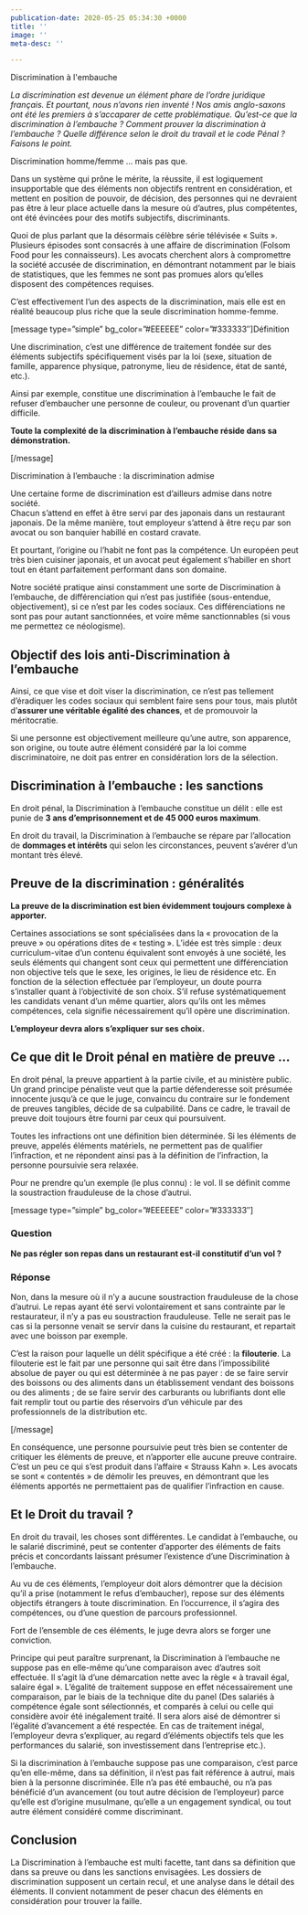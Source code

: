 ```yaml
---
publication-date: 2020-05-25 05:34:30 +0000
title: ''
image: ''
meta-desc: ''

---
```

Discrimination à l'embauche 

_La discrimination est devenue un élément phare de l’ordre juridique français. Et pourtant, nous n’avons rien inventé ! Nos amis anglo-saxons ont été les premiers à s’accaparer de cette problématique. Qu’est-ce que la discrimination à l’embauche ? Comment prouver la discrimination à l’embauche ? Quelle différence selon le droit du travail et le code Pénal ? Faisons le point._

Discrimination homme/femme … mais pas que.

Dans un système qui prône le mérite, la réussite, il est logiquement insupportable que des éléments non objectifs rentrent en considération, et mettent en position de pouvoir, de décision, des personnes qui ne devraient pas être à leur place actuelle dans la mesure où d’autres, plus compétentes, ont été évincées pour des motifs subjectifs, discriminants.

Quoi de plus parlant que la désormais célèbre série télévisée « Suits ». Plusieurs épisodes sont consacrés à une affaire de discrimination (Folsom Food pour les connaisseurs). Les avocats cherchent alors à compromettre la société accusée de discrimination, en démontrant notamment par le biais de statistiques, que les femmes ne sont pas promues alors qu’elles disposent des compétences requises.

C’est effectivement l’un des aspects de la discrimination, mais elle est en réalité beaucoup plus riche que la seule discrimination homme-femme.

\[message type=”simple” bg_color=”#EEEEEE” color=”#333333″\]Définition

Une discrimination, c’est une différence de traitement fondée sur des éléments subjectifs spécifiquement visés par la loi (sexe, situation de famille, apparence physique, patronyme, lieu de résidence, état de santé, etc.).

Ainsi par exemple, constitue une discrimination à l’embauche le fait de refuser d’embaucher une personne de couleur, ou provenant d’un quartier difficile.

**Toute la complexité de la discrimination à l’embauche réside dans sa démonstration.**

\[/message\]

Discrimination à l’embauche : la discrimination admise

Une certaine forme de discrimination est d’ailleurs admise dans notre société.  
Chacun s’attend en effet à être servi par des japonais dans un restaurant japonais. De la même manière, tout employeur s’attend à être reçu par son avocat ou son banquier habillé en costard cravate.

Et pourtant, l’origine ou l’habit ne font pas la compétence. Un européen peut très bien cuisiner japonais, et un avocat peut également s’habiller en short tout en étant parfaitement performant dans son domaine.

Notre société pratique ainsi constamment une sorte de Discrimination à l’embauche, de différenciation qui n’est pas justifiée (sous-entendue, objectivement), si ce n’est par les codes sociaux. Ces différenciations ne sont pas pour autant sanctionnées, et voire même sanctionnables (si vous me permettez ce néologisme).

## Objectif des lois anti-Discrimination à l’embauche

Ainsi, ce que vise et doit viser la discrimination, ce n’est pas tellement d’éradiquer les codes sociaux qui semblent faire sens pour tous, mais plutôt d’**assurer une véritable égalité des chances**, et de promouvoir la méritocratie.

Si une personne est objectivement meilleure qu’une autre, son apparence, son origine, ou toute autre élément considéré par la loi comme discriminatoire, ne doit pas entrer en considération lors de la sélection.

## Discrimination à l’embauche : les sanctions

En droit pénal, la Discrimination à l’embauche constitue un délit : elle est punie de **3 ans d’emprisonnement et de 45 000 euros maximum**.

En droit du travail, la Discrimination à l’embauche se répare par l’allocation de **dommages et intérêts** qui selon les circonstances, peuvent s’avérer d’un montant très élevé.

## Preuve de la discrimination : généralités

**La preuve de la discrimination est bien évidemment toujours complexe à apporter.**

Certaines associations se sont spécialisées dans la « provocation de la preuve » ou opérations dites de « testing ». L’idée est très simple : deux curriculum-vitae d’un contenu équivalent sont envoyés à une société, les seuls éléments qui changent sont ceux qui permettent une différenciation non objective tels que le sexe, les origines, le lieu de résidence etc. En fonction de la sélection effectuée par l’employeur, un doute pourra s’installer quant à l’objectivité de son choix. S’il refuse systématiquement les candidats venant d’un même quartier, alors qu’ils ont les mêmes compétences, cela signifie nécessairement qu’il opère une discrimination.

**L’employeur devra alors s’expliquer sur ses choix.**

## Ce que dit le Droit pénal en matière de preuve …

En droit pénal, la preuve appartient à la partie civile, et au ministère public. Un grand principe pénaliste veut que la partie défenderesse soit présumée innocente jusqu’à ce que le juge, convaincu du contraire sur le fondement de preuves tangibles, décide de sa culpabilité. Dans ce cadre, le travail de preuve doit toujours être fourni par ceux qui poursuivent.

Toutes les infractions ont une définition bien déterminée. Si les éléments de preuve, appelés éléments matériels, ne permettent pas de qualifier l’infraction, et ne répondent ainsi pas à la définition de l’infraction, la personne poursuivie sera relaxée.

Pour ne prendre qu’un exemple (le plus connu) : le vol. Il se définit comme la soustraction frauduleuse de la chose d’autrui.

\[message type=”simple” bg_color=”#EEEEEE” color=”#333333″\]

### Question

**Ne pas régler son repas dans un restaurant est-il constitutif d’un vol ?**

### Réponse

Non, dans la mesure où il n’y a aucune soustraction frauduleuse de la chose d’autrui. Le repas ayant été servi volontairement et sans contrainte par le restaurateur, il n’y a pas eu soustraction frauduleuse. Telle ne serait pas le cas si la personne venait se servir dans la cuisine du restaurant, et repartait avec une boisson par exemple.

C’est la raison pour laquelle un délit spécifique a été créé : la **filouterie**. La filouterie est le fait par une personne qui sait être dans l’impossibilité absolue de payer ou qui est déterminée à ne pas payer : de se faire servir des boissons ou des aliments dans un établissement vendant des boissons ou des aliments ; de se faire servir des carburants ou lubrifiants dont elle fait remplir tout ou partie des réservoirs d’un véhicule par des professionnels de la distribution etc.

\[/message\]

En conséquence, une personne poursuivie peut très bien se contenter de critiquer les éléments de preuve, et n’apporter elle aucune preuve contraire. C’est un peu ce qui s’est produit dans l’affaire « Strauss Kahn ». Les avocats se sont « contentés » de démolir les preuves, en démontrant que les éléments apportés ne permettaient pas de qualifier l’infraction en cause.

## Et le Droit du travail ?

En droit du travail, les choses sont différentes. Le candidat à l’embauche, ou le salarié discriminé, peut se contenter d’apporter des éléments de faits précis et concordants laissant présumer l’existence d’une Discrimination à l’embauche.

Au vu de ces éléments, l’employeur doit alors démontrer que la décision qu’il a prise (notamment le refus d’embaucher), repose sur des éléments objectifs étrangers à toute discrimination. En l’occurrence, il s’agira des compétences, ou d’une question de parcours professionnel.

Fort de l’ensemble de ces éléments, le juge devra alors se forger une conviction.

Principe qui peut paraître surprenant, la Discrimination à l’embauche ne suppose pas en elle-même qu’une comparaison avec d’autres soit effectuée. Il s’agit là d’une démarcation nette avec la règle « à travail égal, salaire égal ». L’égalité de traitement suppose en effet nécessairement une comparaison, par le biais de la technique dite du panel (Des salariés à compétence égale sont sélectionnés, et comparés à celui ou celle qui considère avoir été inégalement traité. Il sera alors aisé de démontrer si l’égalité d’avancement a été respectée. En cas de traitement inégal, l’employeur devra s’expliquer, au regard d’éléments objectifs tels que les performances du salarié, son investissement dans l’entreprise etc.).

Si la discrimination à l’embauche suppose pas une comparaison, c’est parce qu’en elle-même, dans sa définition, il n’est pas fait référence à autrui, mais bien à la personne discriminée. Elle n’a pas été embauché, ou n’a pas bénéficié d’un avancement (ou tout autre décision de l’employeur) parce qu’elle est d’origine musulmane, qu’elle a un engagement syndical, ou tout autre élément considéré comme discriminant.

## Conclusion

La Discrimination à l’embauche est multi facette, tant dans sa définition que dans sa preuve ou dans les sanctions envisagées. Les dossiers de discrimination supposent un certain recul, et une analyse dans le détail des éléments. Il convient notamment de peser chacun des éléments en considération pour trouver la faille.